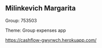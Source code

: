 ## Milinkevich Margarita
Group: 753503

Theme: Group expenses app

https://cashflow-gwyrwch.herokuapp.com/
